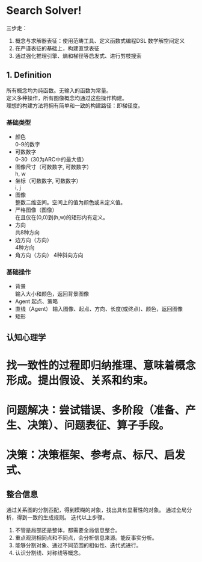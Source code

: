 # Search Solver!
三步走：
1. 概念与求解器表征：使用范畴工具、定义函数式编程DSL 数学解空间定义
2. 在严谨表征的基础上，构建直觉表征
3. 通过强化推理引擎、熵和梯径等启发式、进行剪枝搜索

## 1. Definition
所有概念均为纯函数。无输入的函数为常量。  
定义多种操作，所有图像概念均通过这些操作构建。  
理想的构建方法将拥有简单和一致的构建路径：即梯径度。

### 基础类型
- 颜色  
    0-9的数字
- 可数数字  
    0-30（30为ARC中的最大值）
- 图像尺寸（可数数字, 可数数字）  
    h, w
- 坐标（可数数字, 可数数字）  
    i, j
- 图像  
    整数二维空间。空间上的值为颜色或未定义值。
- 严格图像（图像）  
    在且仅在(0,0)到(h,w)的矩形内有定义。
- 方向  
    共8种方向
- 边方向（方向）  
    4种方向
- 角方向（方向）
    4种斜向方向
### 基础操作
- 背景  
    输入大小和颜色，返回背景图像
- Agent
    起点、策略
- 直线（Agent）
    输入图像、起点、方向、长度(或终点)、颜色，返回图像
- 矩形

## 认知心理学
# 找一致性的过程即归纳推理、意味着概念形成。提出假设、关系和约束。
# 问题解决：尝试错误、多阶段（准备、产生、决策）、问题表征、算子手段。
# 决策：决策框架、参考点、标尺、启发式、

## 整合信息
通过关系图的分割匹配，得到模糊的对象，找出具有显著性的对象。
通过全局分析，得到一致的生成规则。
迭代以上步骤。

1. 不管是局部还是整体，都需要全局信息整合。
2. 重点观测相同点和不同点，会分析信息来源。能反事实分析。
3. 能够分割对象、通过不同范围的相似性、迭代式进行。
4. 认识分割线、对称线等概念。